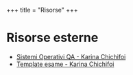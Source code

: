 +++
title = "Risorse"
+++

# Risorse esterne

- [Sistemi Operativi QA - Karina Chichifoi](https://github.com/TryKatChup/SistemiOperativi_QA)
- [Template esame - Karina Chichifoi](https://github.com/TryKatChup/SistemiOperativi_Template)

